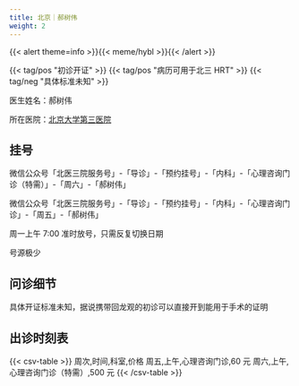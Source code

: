 ```yaml
---
title: 北京｜郝树伟
weight: 2
---
```


{{< alert theme=info >}}{{< meme/hybl >}}{{< /alert >}}

{{< tag/pos "初诊开证" >}} {{< tag/pos "病历可用于北三 HRT" >}}
{{< tag/neg "具体标准未知" >}}

医生姓名：郝树伟

所在医院：[北京大学第三医院](https://amap.com/place/B000A7CGSS)

## 挂号

微信公众号「北医三院服务号」-「导诊」-「预约挂号」-「内科」-「心理咨询门诊（特需）」-「周六」-「郝树伟」

微信公众号「北医三院服务号」-「导诊」-「预约挂号」-「内科」-「心理咨询门诊」-「周五」-「郝树伟」

周一上午 7:00 准时放号，只需反复切换日期

号源极少

## 问诊细节

具体开证标准未知，据说携带回龙观的初诊可以直接开到能用于手术的证明

## 出诊时刻表

{{< csv-table >}}
周次,时间,科室,价格
周五,上午,心理咨询门诊,60 元
周六,上午,心理咨询门诊（特需）,500 元
{{< /csv-table >}}
